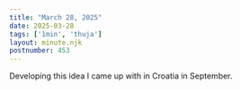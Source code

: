 ```yaml
---
title: "March 28, 2025"
date: 2025-03-28
tags: ['1min', 'thuja']
layout: minute.njk
postnumber: 453
---
```

Developing this idea I came up with in Croatia in September. 